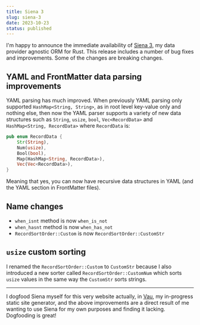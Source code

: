 ```yaml
---
title: Siena 3
slug: siena-3
date: 2023-10-23
status: published
---
```


I'm happy to announce the immediate availability of [Siena 3](https://github.com/askonomm/siena), my data provider agnostic ORM for Rust. This release includes a number of bug fixes and improvements. Some of the changes are breaking changes.

## YAML and FrontMatter data parsing improvements

YAML parsing has much improved. When previously YAML parsing only supported `HashMap<String, String>`, as in root level key-value only and nothing else, then now the YAML parser supports a variety of new data structures such as `String`, `usize`, `bool`, `Vec<RecordData>` and `HashMap<String, RecordData>` where `RecordData` is:

```rust
pub enum RecordData {
    Str(String),
    Num(usize),
    Bool(bool),
    Map(HashMap<String, RecordData>),
    Vec(Vec<RecordData>),
}
```

Meaning that yes, you can now have recursive data structures in YAML (and the YAML section in FrontMatter files).

## Name changes

- `when_isnt` method is now `when_is_not`
- `when_hasnt` method is now `when_has_not`
- `RecordSortOrder::Custom` is now `RecordSortOrder::CustomStr`

## `usize` custom sorting

I renamed the `RecordSortOrder::Custom` to `CustomStr` because I also introduced a new sorter called `RecordSortOrder::CustomNum` which sorts `usize` values in the same way the `CustomStr` sorts strings.

---

I dogfood Siena myself for this very website actually, in [Vau](https://github.com/askonomm/vau), my in-progress static site generator, and the above improvements are a direct result of me wanting to use Siena for my own purposes and finding it lacking. Dogfooding is great!



